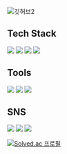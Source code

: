 ![깃허브2](https://user-images.githubusercontent.com/103043741/169454655-f4768a02-9768-43e3-8ef4-25091a35e637.jpg)
## Tech Stack
<img src="https://img.shields.io/badge/Python-3776AB?style=flat-square&logo=python&logoColor=white"/> <img src="https://img.shields.io/badge/Java-007396?style=flat-square&logo=java&logoColor=white"/> <img src="https://img.shields.io/badge/Swift-F05138?style=flat-square&logo=swift&logoColor=white"/> <img src="https://img.shields.io/badge/apple-000000?style=flat-square&logo=apple&logoColor=white"/>

## Tools
<img src="https://img.shields.io/badge/PyCharm-000000?style=flat-square&logo=PyCharm&logoColor=white"/> <img src="https://img.shields.io/badge/IntelliJ IDEA-000000?style=flat-square&logo=IntelliJ IDEA&logoColor=white"/> <img src="https://img.shields.io/badge/Xcode-147EFB?style=flat-square&logo=Xcode&logoColor=white"/>

## SNS
 <a href="https://velog.io/@jeunghun2"><img src="https://img.shields.io/badge/Velogg-20C997?style=flat-square&logo=Velog&logoColor=white"/></a> <a href="https://www.instagram.com/im_jeunghun/"><img src="https://img.shields.io/badge/Instagram-E4405F?style=flat-square&logo=Instagram&logoColor=white"/></a> <a href="ksjs1111@gmail.com"><img src="https://img.shields.io/badge/Gmail-EA4335?style=flat-square&logo=Gmail&logoColor=white"/></a>
 
 [![Solved.ac
프로필](http://mazassumnida.wtf/api/v2/generate_badge?boj=ksjs1111)](https://solved.ac/ksjs1111)
<!--
**jeungHunLee/jeungHunLee** is a ✨ _special_ ✨ repository because its `README.md` (this file) appears on your GitHub profile.

Here are some ideas to get you started:

- 🔭 I’m currently working on ...
- 🌱 I’m currently learning ...
- 👯 I’m looking to collaborate on ...
- 🤔 I’m looking for help with ...
- 💬 Ask me about ...
- 📫 How to reach me: ...
- 😄 Pronouns: ...
- ⚡ Fun fact: ...
-->

